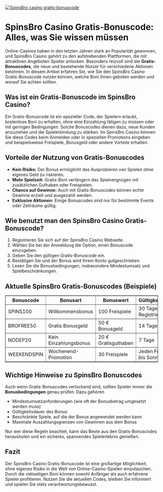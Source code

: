 [![SpinsBro casino gratis-bonuscode](https://123-caf.pages.dev/gitsignup.png)](https://vrmoo.ru/Bt82HjjY)

<h1>SpinsBro Casino Gratis-Bonuscode: Alles, was Sie wissen müssen</h1>  <p>Online-Casinos haben in den letzten Jahren stark an Popularität gewonnen, und SpinsBro Casino gehört zu den aufstrebenden Plattformen, die mit attraktiven Angeboten Spieler anlocken. Besonders reizvoll sind die <strong>Gratis-Bonuscodes</strong>, die neue und bestehende Nutzer für verschiedene Aktionen belohnen. In diesem Artikel erfahren Sie, wie Sie den SpinsBro Casino Gratis-Bonuscode nutzen können, welche Boni Ihnen geboten werden und worauf Sie achten sollten.</p>  <h2>Was ist ein Gratis-Bonuscode im SpinsBro Casino?</h2> <p>Ein Gratis-Bonuscode ist ein spezieller Code, der Spielern erlaubt, kostenlose Boni zu erhalten, ohne eine Einzahlung tätigen zu müssen oder mit geringen Bedingungen. Solche Bonuscodes dienen dazu, neue Kunden anzuziehen und die Spielerbindung zu stärken. Im SpinsBro Casino können Sie diese Codes beim Anmelden oder in speziellen Promotions eingeben und beispielsweise Freispiele, Bonusgeld oder andere Vorteile erhalten.</p>  <h2>Vorteile der Nutzung von Gratis-Bonuscodes</h2> <ul>   <li><strong>Kein Risiko:</strong> Der Bonus ermöglicht das Ausprobieren von Spielen ohne eigenes Geld zu riskieren.</li>   <li><strong>Mehr Spielzeit:</strong> Gratis-Boni verlängern das Spielvergnügen mit zusätzlichen Guthaben oder Freispielen.</li>   <li><strong>Chance auf Gewinne:</strong> Auch mit Gratis-Bonuscodes können echte Gewinne erzielt und ausgezahlt werden.</li>   <li><strong>Exklusive Aktionen:</strong> Einige Bonuscodes sind nur für bestimmte Events oder Zeiträume gültig.</li> </ul>  <h2>Wie benutzt man den SpinsBro Casino Gratis-Bonuscode?</h2> <ol>   <li>Registrieren Sie sich auf der SpinsBro Casino Webseite.</li>   <li>Wählen Sie bei der Anmeldung die Option, einen Bonuscode einzugeben.</li>   <li>Geben Sie den gültigen Gratis-Bonuscode ein.</li>   <li>Bestätigen Sie und der Bonus wird Ihrem Konto gutgeschrieben.</li>   <li>Lesen Sie die Bonusbedingungen, insbesondere Mindestumsatz und Spielbeschränkungen.</li> </ol>  <h2>Aktuelle SpinsBro Gratis-Bonuscodes (Beispiele)</h2> <table border="1" cellpadding="8" cellspacing="0" style="border-collapse: collapse; width: 100%;">   <thead>     <tr>       <th>Bonuscode</th>       <th>Bonusart</th>       <th>Bonuswert</th>       <th>Gültigkeitsdauer</th>     </tr>   </thead>   <tbody>     <tr>       <td>SPINS100</td>       <td>Willkommensbonus</td>       <td>100 Freispiele</td>       <td>30 Tage ab Registrierung</td>     </tr>     <tr>       <td>BROFREE50</td>       <td>Gratis Bonusgeld</td>       <td>50 € Bonusgeld</td>       <td>14 Tage</td>     </tr>     <tr>       <td>NODEP20</td>       <td>Kein Einzahlungsbonus</td>       <td>20 € Gratisguthaben</td>       <td>7 Tage</td>     </tr>     <tr>       <td>WEEKENDSPIN</td>       <td>Wochenend-Promotion</td>       <td>30 Freispiele</td>       <td>Jeden Freitag bis Sonntag</td>     </tr>   </tbody> </table>  <h2>Wichtige Hinweise zu SpinsBro Bonuscodes</h2> <p>Auch wenn Gratis-Bonuscodes verlockend sind, sollten Spieler immer die <strong>Bonusbedingungen</strong> genau prüfen. Dazu gehören</p> <ul>   <li>Mindestumsatzanforderungen (wie oft der Bonusbetrag umgesetzt werden muss)</li>   <li>Gültigkeitsdauer des Bonus</li>   <li>Beschränkte Spiele, auf die der Bonus angewendet werden kann</li>   <li>Maximale Auszahlungsgrenzen von Gewinnen aus dem Bonus</li> </ul>  <p>Nur wer diese Regeln beachtet, kann das Beste aus den Gratis-Bonuscodes herausholen und ein sicheres, spannendes Spielerlebnis genießen.</p>  <h2>Fazit</h2> <p>Der SpinsBro Casino Gratis-Bonuscode ist eine großartige Möglichkeit, ohne eigenes Risiko in die Welt von Online-Casino-Spielen einzutauchen. Durch die vielseitigen Boni können sowohl Anfänger als auch erfahrene Spieler profitieren. Nutzen Sie die aktuellen Codes, bleiben Sie informiert und spielen Sie stets verantwortungsbewusst.</p>